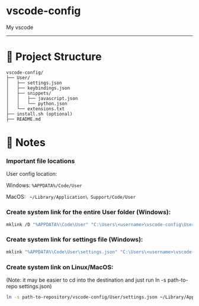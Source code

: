 # vscode-config

My vscode

---

# 📁 Project Structure

```
vscode-config/
├── User/
│   ├── settings.json
│   ├── keybindings.json
│   ├── snippets/
│   │   ├── javascript.json
│   │   └── python.json
│   └── extensions.txt
├── install.sh (optional)
├── README.md
```

# 📄 Notes

### Important file locations

User config location:

Windows: `%APPDATA%/Code/User`

MacOS: ` ~/Library/Application\ Support/Code/User`

### Create system link for the entire User folder (Windows):
```bash
mklink /D "%APPDATA%\Code\User" "C:\Users\<username>\vscode-config\User"
```
### Create system link for settings file (Windows):
```bash
mklink "%APPDATA%\Code\User\settings.json" "C:\Users\<username>\vscode-config\User\settings.json"
```

### Create system link on Linux/MacOS:
(Note: it may be easier to cd into the destination and just run ln -s path-to-repo settings.json)
```bash
ln -s path-to-repository/vscode-config/User/settings.json ~/Library/Application\ Support/Code/User/settings.json
```


